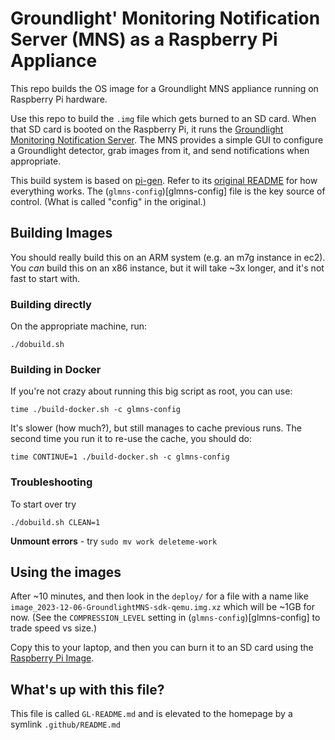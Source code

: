 # Groundlight' Monitoring Notification Server (MNS) as a Raspberry Pi Appliance

This repo builds the OS image for a Groundlight MNS appliance running on Raspberry Pi hardware.

Use this repo to build the `.img` file which gets burned to an SD card.  When that SD card is booted on the Raspberry Pi, 
it runs the [Groundlight Monitoring Notification Server](https://github.com/groundlight/monitoring-notification-server).
The MNS provides a simple GUI to configure a Groundlight detector, grab images from it, and send notifications when
appropriate.

This build system is based on [pi-gen](https://github.com/RPi-Distro/pi-gen).  Refer to its [original README](/README.md) for how everything works.  The (`glmns-config`)[glmns-config] file is the key source of control.  (What is called "config" in the original.)


## Building Images

You should really build this on an ARM system (e.g. an m7g instance in ec2).  
You _can_ build this on an x86 instance, but it will take ~3x longer, and it's not fast to start with.

### Building directly

On the appropriate machine, run:

```
./dobuild.sh
```

### Building in Docker

If you're not crazy about running this big script as root, you can use:

```
time ./build-docker.sh -c glmns-config
```

It's slower (how much?), but still manages to cache previous runs.  The second time you run it
to re-use the cache, you should do:

```
time CONTINUE=1 ./build-docker.sh -c glmns-config
```

### Troubleshooting

To start over try

```
./dobuild.sh CLEAN=1
```

**Unmount errors** - try `sudo mv work deleteme-work`

## Using the images

After ~10 minutes, and then look in the `deploy/` for a file with a name like
`image_2023-12-06-GroundlightMNS-sdk-qemu.img.xz` which will be ~1GB for now.
(See the `COMPRESSION_LEVEL` setting in (`glmns-config`)[glmns-config] to trade speed vs size.)

Copy this to your laptop, and then you can burn it to an SD card using the [Raspberry Pi Image](https://github.com/raspberrypi/rpi-imager).


## What's up with this file?

This file is called `GL-README.md` and is elevated to the homepage by a symlink `.github/README.md`